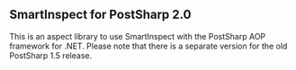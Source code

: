 SmartInspect for PostSharp 2.0
------------------------------

This is an aspect library to use SmartInspect with the PostSharp AOP
framework for .NET. Please note that there is a separate version for
the old PostSharp 1.5 release.
